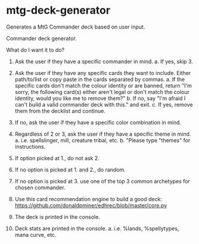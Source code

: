 # mtg-deck-generator
Generates a MtG Commander deck based on user input.

Commander deck generator.

What do I want it to do?

1. Ask the user if they have a specific commander in mind.
    a. If yes, skip 3.

2. Ask the user if they have any specific cards they want to include. Either path/to/list or copy paste in the cards separated by commas.
    a. If the specific cards don't match the colour identity or are banned, return "I'm sorry, the following card(s) either aren't legal or don't match the colour identity, would you like me to remove them?"
    b. If no, say "I'm afraid I can't build a valid commander deck with this." and exit.
    c. If yes, remove them from the decklist and continue.

3. If no, ask the user if they have a specific color combination in mind.

4. Regardless of 2 or 3, ask the user if they have a specific theme in mind.
    a. i.e. spellslinger, mill, creature tribal, etc.
    b. "Please type "themes" for instructions.

5. If option picked at 1., do not ask 2.
6. If no option is picked at 1. and 2., do random.
7. If no option is picked at 3. use one of the top 3 common archetypes for chosen commander.

8. Use this card recommendation engine to build a good deck: https://github.com/donaldpminer/edhrec/blob/master/core.py

9. The deck is printed in the console.
10. Deck stats are printed in the console.
    a. i.e. %lands, %spellytypes, mana curve, etc.
